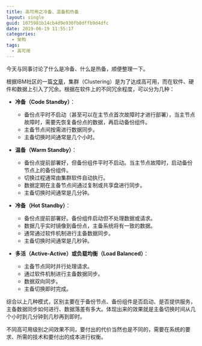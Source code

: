 ```yaml
---
title: 高可用之冷备、温备和热备
layout: single
guid: 1075981b14cb4d9e930fb0dffb9d4dfc
date: 2019-06-19 11:55:17
categories:
  - 架构
tags:
  - 高可用
---
```


今天与同事讨论了什么是冷备、什么是热备，顺便整理一下。

根据IBM社区的一篇[文章][IBM_HA]，集群（Clustering）是为了达成高可用，而在软件、硬件和数据上引入了冗余。根据在软件上的不同冗余程度，可以分为几种：

* **冷备（Code Standby）**：
  - 备份点平时不启动（甚至可以在主节点首次故障时才进行部署），当主节点故障时，需要先恢复备份点的数据，再启动备份组件。
  - 主备节点间按需进行数据同步。
  - 主备切换时间通常是几个小时。

* **温备（Warm Standby）**：
  - 备份点提前部署好，但备份组件平时不启动。当主节点故障时，启动备份节点上的备份组件。
  - 切换过程通常由集群软件自动执行。
  - 数据定期在主备节点间通过复制或共享盘进行同步。
  - 主备切换时间通常是几分钟。

* **冷备（Hot Standby）**：
  - 备份点提前部署好。备份组件启动但不处理数据或请求。
  - 数据几乎实时镜像到备份点，主备系统将有一致的数据。
  - 通常通过软件机制进行主备数据同步。
  - 主备切换时间通常是几秒钟。

* **多活（Active-Active）**或**负载均衡（Load Balanced）**：
  - 主备节点同时并行处理请求。
  - 通过软件机制进行主备数据同步。
  - 数据双向同步。
  - 主备切换即时完成。

综合以上几种模式，区别主要在于备份节点、备份组件是否启动、是否提供服务，主备数据同步如何进行、数据落差有多大。体现出来的效果就是主备切换时间从几个小时到几分钟到几秒再到即时。

不同高可用级别之间效果不同，要付出的代价当然也是不同的，需要在系统的要求、所需的技术和要付出的成本进行权衡。

[IBM_HA]: https://www.ibm.com/developerworks/community/blogs/RohitShetty/entry/high_availability_cold_warm_hot?lang=en
